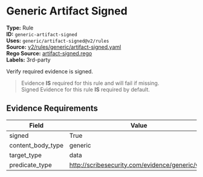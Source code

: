 # Generic Artifact Signed  
**Type:** Rule  
**ID:** `generic-artifact-signed`  
**Uses:** `generic/artifact-signed@v2/rules`  
**Source:** [v2/rules/generic/artifact-signed.yaml](https://github.com/scribe-public/sample-policies/v2/rules/generic/artifact-signed.yaml)  
**Rego Source:** [artifact-signed.rego](https://github.com/scribe-public/sample-policies/v2/rules/generic/artifact-signed.rego)  
**Labels:** 3rd-party  

Verify required evidence is signed.

> Evidence **IS** required for this rule and will fail if missing.  
> Signed Evidence for this rule **IS** required by default.  

## Evidence Requirements  
| Field | Value |
|-------|-------|
| signed | True |
| content_body_type | generic |
| target_type | data |
| predicate_type | http://scribesecurity.com/evidence/generic/v0.1 |

